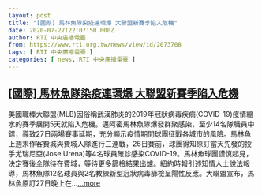 ```yaml
---
layout: post
title: "[國際] 馬林魚隊染疫連環爆 大聯盟新賽季陷入危機"
date: 2020-07-27T22:07:50.000Z
author: RTI 中央廣播電臺
from: https://www.rti.org.tw/news/view/id/2073708
tags: [ RTI 中央廣播電臺 ]
categories: [ news, RTI 中央廣播電臺 ]
---
```

<!--1595887670000-->
[[國際] 馬林魚隊染疫連環爆 大聯盟新賽季陷入危機](https://www.rti.org.tw/news/view/id/2073708)
------

<div>
美國職棒大聯盟(MLB)因俗稱武漢肺炎的2019年冠狀病毒疾病(COVID-19)疫情縮水的賽季展開5天就陷入危機。邁阿密馬林魚隊爆發群聚感染，至少14名隊職員中鏢，導致27日兩場賽事延期，充分顯示疫情期間球團征戰各城市的風險。馬林魚上週末作客費城與費城人隊進行三連戰，26日賽前，球團得知原訂當天先發的投手尤瑞尼亞(Jose Urena)等4名球員確診感染COVID-19。馬林魚球團謹慎起見，決定賽後全隊待在費城，等待更多篩檢結果出爐。紐約時報引述知情人士說法報導，馬林魚隊12名球員與2名教練新型冠狀病毒篩檢呈陽性反應。大聯盟宣布，馬林魚原訂27日晚上在...<a target="_blank" href="https://www.rti.org.tw/news/view/id/2073708">...more</a>
</div>
